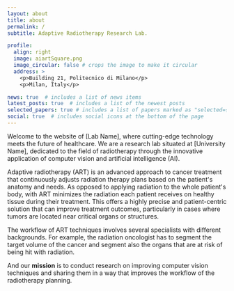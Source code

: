 ```yaml
---
layout: about
title: about
permalink: /
subtitle: Adaptive Radiotherapy Research Lab.

profile:
  align: right
  image: aiartSquare.png
  image_circular: false # crops the image to make it circular
  address: >
    <p>Building 21, Politecnico di Milano</p>
    <p>Milan, Italy</p>

news: true  # includes a list of news items
latest_posts: true  # includes a list of the newest posts
selected_papers: true # includes a list of papers marked as "selected={true}"
social: true  # includes social icons at the bottom of the page
---
```


Welcome to the website of [Lab Name], where cutting-edge technology meets the future of healthcare. We are a research lab situated at [University Name], dedicated to the field of radiotherapy through the innovative application of computer vision and artificial intelligence (AI).

Adaptive radiotherapy (ART) is an advanced approach to cancer treatment that continuously adjusts radiation therapy plans based on the  patient's anatomy and needs. As opposed to applying radiation to the whole patient's body, with ART minimizes the radiation each patient receives on healthy tissue during their treatment. This offers a highly precise and patient-centric solution that can improve treatment outcomes, particularly in cases where tumors are located near critical organs or structures.

The workflow of ART techniques involves several specialists with different backgrounds. For example, the radiation oncologist has to segment the target volume of the cancer and segment also the organs that are at risk of being hit with radiation.

And our <b>mission</b> is to conduct research on improving computer vision techniques and sharing them in a way that improves the workflow of the radiotherapy planning.
